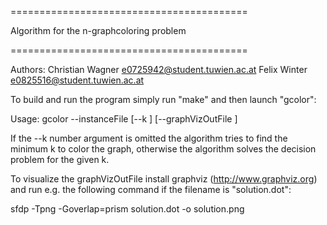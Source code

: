 =========================================

Algorithm for the n-graphcoloring problem

=========================================

Authors:
Christian Wagner e0725942@student.tuwien.ac.at
Felix Winter e0825516@student.tuwien.ac.at

To build and run the program simply run "make" and then launch "gcolor":

Usage: gcolor --instanceFile <file> [--k <number>] [--graphVizOutFile <file>]

If the --k number argument is omitted the algorithm tries to find the minimum k to color the graph, otherwise the algorithm solves the decision problem for the given k.

To visualize the graphVizOutFile install graphviz (http://www.graphviz.org) and run e.g. the following command if the filename is "solution.dot":

sfdp -Tpng -Goverlap=prism solution.dot -o solution.png
